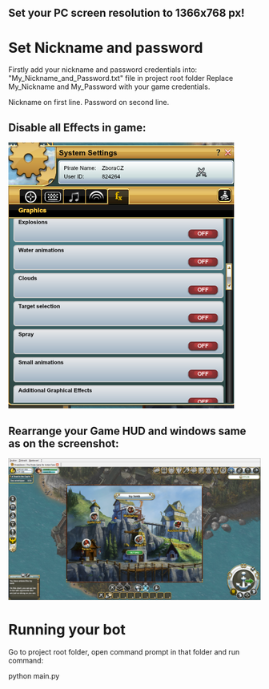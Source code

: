 ## Set your PC screen resolution to 1366x768 px!

# Set Nickname and password
Firstly add your nickname and password credentials into: 
"My_Nickname_and_Password.txt" file in project root folder
Replace My_Nickname and My_Password with your game credentials.

Nickname on first line.
Password on second line.

## Disable all Effects in game:
![Image System settings - Effects - Disable all](./img/System_effects_settings.png)

## Rearrange your Game HUD and windows same as on the screenshot:

![Image - HUD placement](./img/HUD_placement.png)

# Running your bot
Go to project root folder, open command prompt in that folder and run command:

python main.py